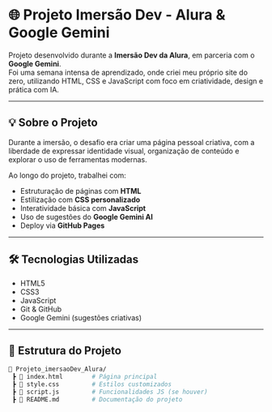 # 🌐 Projeto Imersão Dev - Alura & Google Gemini

Projeto desenvolvido durante a **Imersão Dev da Alura**, em parceria com o **Google Gemini**.  
Foi uma semana intensa de aprendizado, onde criei meu próprio site do zero, utilizando HTML, CSS e JavaScript com foco em criatividade, design e prática com IA.

---

## 💡 Sobre o Projeto

Durante a imersão, o desafio era criar uma página pessoal criativa, com a liberdade de expressar identidade visual, organização de conteúdo e explorar o uso de ferramentas modernas.  

Ao longo do projeto, trabalhei com:

- Estruturação de páginas com **HTML**
- Estilização com **CSS personalizado**
- Interatividade básica com **JavaScript**
- Uso de sugestões do **Google Gemini AI**
- Deploy via **GitHub Pages**

---

## 🛠️ Tecnologias Utilizadas

- HTML5  
- CSS3  
- JavaScript  
- Git & GitHub  
- Google Gemini (sugestões criativas)

---

## 📁 Estrutura do Projeto

```bash
📁 Projeto_imersaoDev_Alura/
 ┣ 📄 index.html        # Página principal
 ┣ 📄 style.css         # Estilos customizados
 ┣ 📄 script.js         # Funcionalidades JS (se houver)
 ┣ 📄 README.md         # Documentação do projeto
